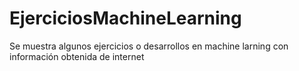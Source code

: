 # EjerciciosMachineLearning
Se muestra algunos ejercicios o desarrollos en machine larning con información  obtenida de internet
